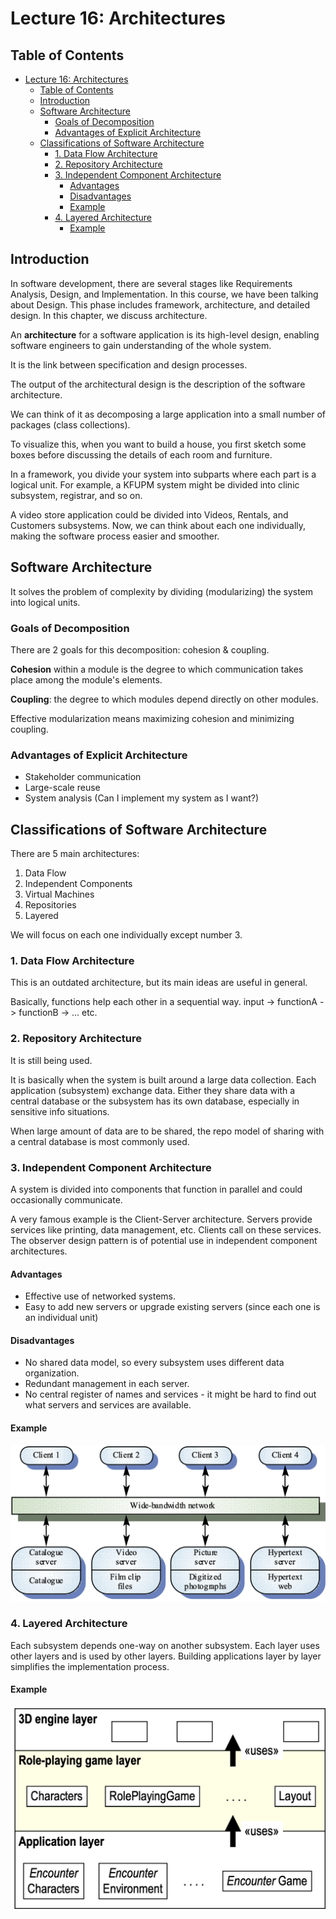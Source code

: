 # Lecture 16: Architectures

## Table of Contents

- [Lecture 16: Architectures](#lecture-16-architectures)
  - [Table of Contents](#table-of-contents)
  - [Introduction](#introduction)
  - [Software Architecture](#software-architecture)
    - [Goals of Decomposition](#goals-of-decomposition)
    - [Advantages of Explicit Architecture](#advantages-of-explicit-architecture)
  - [Classifications of Software Architecture](#classifications-of-software-architecture)
    - [1. Data Flow Architecture](#1-data-flow-architecture)
    - [2. Repository Architecture](#2-repository-architecture)
    - [3. Independent Component Architecture](#3-independent-component-architecture)
      - [Advantages](#advantages)
      - [Disadvantages](#disadvantages)
      - [Example](#example)
    - [4. Layered Architecture](#4-layered-architecture)
      - [Example](#example-1)

## Introduction

In software development, there are several stages like Requirements Analysis, Design, and Implementation.
In this course, we have been talking about Design.
This phase includes framework, architecture, and detailed design.
In this chapter, we discuss architecture.

An **architecture** for a software application is its high-level design, enabling software engineers to gain understanding of the whole system.

It is the link between specification and design processes.

The output of the architectural design is the description of the software architecture.

We can think of it as decomposing a large application into a small number of packages (class collections).

To visualize this, when you want to build a house, you first sketch some boxes before discussing the details of each room and furniture.

In a framework, you divide your system into subparts where each part is a logical unit. For example, a KFUPM system might be divided into clinic subsystem, registrar, and so on.

A video store application could be divided into Videos, Rentals, and Customers subsystems. Now, we can think about each one individually, making the software process easier and smoother.

## Software Architecture

It solves the problem of complexity by dividing (modularizing) the system into logical units.

### Goals of Decomposition

There are 2 goals for this decomposition: cohesion & coupling.

**Cohesion** within a module is the degree to which communication takes place among the module's elements.

**Coupling**: the degree to which modules depend directly on other modules.

Effective modularization means maximizing cohesion and minimizing coupling.

### Advantages of Explicit Architecture

- Stakeholder communication
- Large-scale reuse
- System analysis (Can I implement my system as I want?)

## Classifications of Software Architecture

There are 5 main architectures:

1. Data Flow
2. Independent Components
3. Virtual Machines
4. Repositories
5. Layered

We will focus on each one individually except number 3.

### 1. Data Flow Architecture

This is an outdated architecture, but its main ideas are useful in general.

Basically, functions help each other in a sequential way. input -> functionA -> functionB -> ... etc.

### 2. Repository Architecture

It is still being used.

It is basically when the system is built around a large data collection.
Each application (subsystem) exchange data. Either they share data with a central database or the subsystem has its own database, especially in sensitive info situations.

When large amount of data are to be shared, the repo model of sharing with a central database is most commonly used.

### 3. Independent Component Architecture

A system is divided into components that function in parallel and could occasionally communicate.

A very famous example is the Client-Server architecture. Servers provide services like printing, data management, etc.
Clients call on these services.
The observer design pattern is of potential use in independent component architectures.

#### Advantages

- Effective use of networked systems.
- Easy to add new servers or upgrade existing servers (since each one is an individual unit)

#### Disadvantages

- No shared data model, so every subsystem uses different data organization.
- Redundant management in each server.
- No central register of names and services - it might be hard to find out what servers and services are available.

#### Example

![1747494490949](image/lecture-16/1747494490949.png)

### 4. Layered Architecture

Each subsystem depends one-way on another subsystem.
Each layer uses other layers and is used by other layers.
Building applications layer by layer simplifies the implementation process.

#### Example

![1747494518557](image/lecture-16/1747494518557.png)

